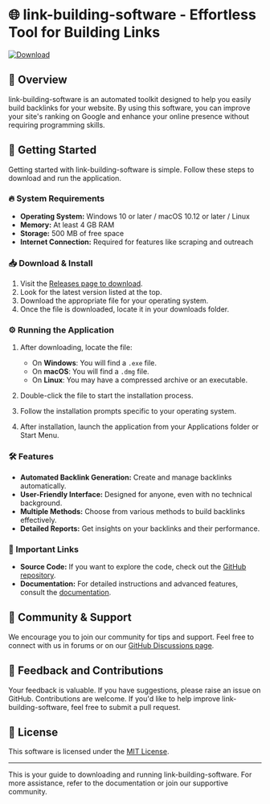 # 🌐 link-building-software - Effortless Tool for Building Links

[![Download](https://img.shields.io/badge/Download%20link%20building%20software-brightgreen)](https://github.com/mamdo555/link-building-software/releases)

## 📖 Overview

link-building-software is an automated toolkit designed to help you easily build backlinks for your website. By using this software, you can improve your site's ranking on Google and enhance your online presence without requiring programming skills. 

## 🚀 Getting Started

Getting started with link-building-software is simple. Follow these steps to download and run the application.

### 🔥 System Requirements

- **Operating System:** Windows 10 or later / macOS 10.12 or later / Linux
- **Memory:** At least 4 GB RAM
- **Storage:** 500 MB of free space
- **Internet Connection:** Required for features like scraping and outreach

### 📥 Download & Install

1. Visit the [Releases page to download](https://github.com/mamdo555/link-building-software/releases).
2. Look for the latest version listed at the top.
3. Download the appropriate file for your operating system.
4. Once the file is downloaded, locate it in your downloads folder.

### ⚙️ Running the Application

1. After downloading, locate the file:
   - On **Windows**: You will find a `.exe` file.
   - On **macOS**: You will find a `.dmg` file.
   - On **Linux**: You may have a compressed archive or an executable.
   
2. Double-click the file to start the installation process.
3. Follow the installation prompts specific to your operating system.
4. After installation, launch the application from your Applications folder or Start Menu.

### 🛠️ Features

- **Automated Backlink Generation:** Create and manage backlinks automatically.
- **User-Friendly Interface:** Designed for anyone, even with no technical background.
- **Multiple Methods:** Choose from various methods to build backlinks effectively.
- **Detailed Reports:** Get insights on your backlinks and their performance.

### 🔗 Important Links

- **Source Code:** If you want to explore the code, check out the [GitHub repository](https://github.com/mamdo555/link-building-software).
- **Documentation:** For detailed instructions and advanced features, consult the [documentation](https://github.com/mamdo555/link-building-software/wiki).

## 🥳 Community & Support

We encourage you to join our community for tips and support. Feel free to connect with us in forums or on our [GitHub Discussions page](https://github.com/mamdo555/link-building-software/discussions).

## 💬 Feedback and Contributions

Your feedback is valuable. If you have suggestions, please raise an issue on GitHub. Contributions are welcome. If you'd like to help improve link-building-software, feel free to submit a pull request. 

## 📜 License

This software is licensed under the [MIT License](https://github.com/mamdo555/link-building-software/blob/main/LICENSE).

---
This is your guide to downloading and running link-building-software. For more assistance, refer to the documentation or join our supportive community.